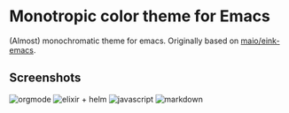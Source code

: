 # Monotropic color theme for Emacs

(Almost) monochromatic theme for emacs. Originally based on [maio/eink-emacs](https://github.com/maio/eink-emacs). 

## Screenshots

![orgmode](https://dl.dropboxusercontent.com/u/8178/monotropic-shots/orgmode.png)
![elixir + helm](https://dl.dropboxusercontent.com/u/8178/monotropic-shots/elixir.png)
![javascript](https://dl.dropboxusercontent.com/u/8178/monotropic-shots/javascript.png)
![markdown](https://dl.dropboxusercontent.com/u/8178/monotropic-shots/markdown.png)
